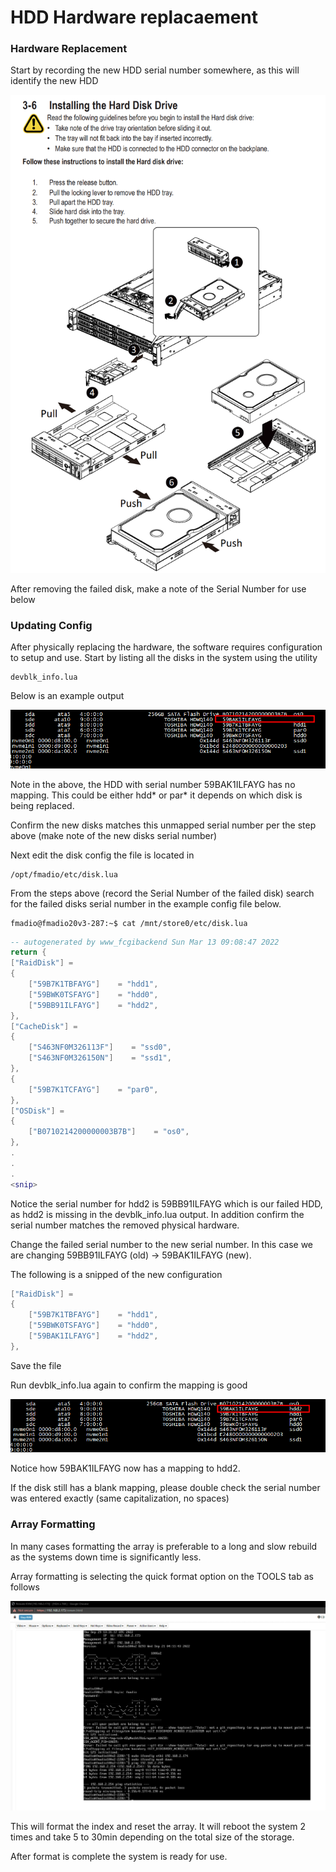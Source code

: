 # HDD Hardware replacaement

### Hardware Replacement

Start by recording the new HDD serial number somewhere, as this will identify the new HDD

![](<../.gitbook/assets/image (66).png>)

After removing the failed disk, make a note of the Serial Number for use below

### Updating Config

After physically replacing the hardware, the software requires configuration to setup and use. Start by listing all the disks in the system using the utility

```
devblk_info.lua
```

Below is an example output

![](<../.gitbook/assets/image (5) (2).png>)

Note in the above, the HDD with serial number 59BAK1ILFAYG has no mapping. This could be either hdd\* or par\* it depends on which disk is being replaced.

Confirm the new disks matches this unmapped serial number per the step above (make note of the new disks serial number)

Next edit the disk config the file is located in

```
/opt/fmadio/etc/disk.lua
```

From the steps above (record the Serial Number of the failed disk) search for the failed disks serial number in the example config file below.

```
fmadio@fmadio20v3-287:~$ cat /mnt/store0/etc/disk.lua
```

```lua
-- autogenerated by www_fcgibackend Sun Mar 13 09:08:47 2022
return {
["RaidDisk"] =
{
    ["59B7K1TBFAYG"]    = "hdd1",
    ["59BWK0TSFAYG"]    = "hdd0",
    ["59BB91ILFAYG"]    = "hdd2",
},
["CacheDisk"] =
{
    ["S463NF0M326113F"]    = "ssd0",
    ["S463NF0M326150N"]    = "ssd1",
},
{
    ["59B7K1TCFAYG"]    = "par0",
},
["OSDisk"] =
{
    ["B0710214200000003B7B"]    = "os0",
},
.
.
.
<snip>

```

Notice the serial number for hdd2 is 59BB91ILFAYG which is our failed HDD, as hdd2 is missing in the devblk\_info.lua output. In addition confirm the serial number matches the removed physical hardware.

Change the failed serial number to the new serial number. In this case we are changing 59BB91ILFAYG (old) -> 59BAK1ILFAYG (new).

The following is a snipped of the new configuration

```lua
["RaidDisk"] =
{
    ["59B7K1TBFAYG"]    = "hdd1",
    ["59BWK0TSFAYG"]    = "hdd0",
    ["59BAK1ILFAYG"]    = "hdd2",
},
```

Save the file&#x20;

Run devblk\_info.lua again to confirm the mapping is good

![](<../.gitbook/assets/image (11).png>)

Notice how 59BAK1ILFAYG now has a mapping to hdd2.

If the disk still has a blank mapping, please double check the serial number was entered exactly (same capitalization, no spaces)

### Array Formatting

In many cases formatting the array is preferable to a long and slow rebuild as the systems down time is significantly less.

Array formatting is selecting the quick format option on the TOOLS tab as follows

![](../.gitbook/assets/image.png)

This will format the index and reset the array. It will reboot the system 2 times and take 5 to 30min depending on the total size of the storage.

After format is complete the system is ready for use.
